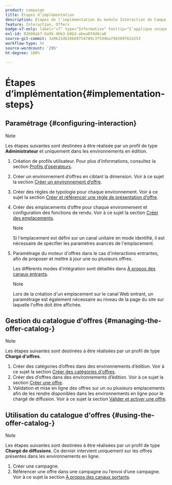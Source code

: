 ```yaml
---
product: campaign
title: Étapes dʼimplémentation
description: Étapes de lʼimplémentation du module Interaction de Campaign
feature: Interaction, Offers
badge-v7-only: label="v7" type="Informative" tooltip="S’applique uniquement à Campaign Classic v7"
exl-id: 82b88ab7-6a95-4bb3-b8b3-abea0fdd4ca0
source-git-commit: 3a9b21d626b60754789c3f594ba798309f62a553
workflow-type: ht
source-wordcount: '295'
ht-degree: 100%

---
```


# Étapes dʼimplémentation{#implementation-steps}



## Paramétrage {#configuring-interaction}

>[!NOTE]
>
>Les étapes suivantes sont destinées à être réalisée par un profil de type **Administrateur** et uniquement dans les environnements en édition.

1. Création de profils utilisateur. Pour plus d’informations, consultez la section [Profils d’opérateurs](../../interaction/using/operator-profiles.md).
1. Créer un environnement d’offres en ciblant la dimension. Voir à ce sujet la section [Créer un environnement d’offre](../../interaction/using/live-design-environments.md#creating-an-offer-environment).
1. Créer des règles de typologie pour chaque environnement. Voir à ce sujet la section [Créer et référencer une règle de présentation d’offre](../../interaction/using/managing-offer-presentation.md#creating-and-referencing-an-offer-presentation-rule).
1. Créer des emplacements d’offre pour chaque environnement et configuration des fonctions de rendu. Voir à ce sujet la section [Créer des emplacements](../../interaction/using/creating-offer-spaces.md).

   >[!NOTE]
   >
   >Si l&#39;emplacement est défini sur un canal unitaire en mode identifié, il est nécessaire de spécifier les paramètres avancés de l&#39;emplacement.

1. Paramétrage du moteur d&#39;offres dans le cas d&#39;interactions entrantes, afin de proposer et mettre à jour une ou plusieurs offres.

   Les différents modes d’intégration sont détaillés dans [À propos des canaux entrants](../../interaction/using/about-inbound-channels.md).

   >[!NOTE]
   >
   >Lors de la création d&#39;un emplacement sur le canal Web entrant, un paramétrage est également nécessaire au niveau de la page du site sur laquelle l&#39;offre doit être affichée.

## Gestion du catalogue d&#39;offres {#managing-the-offer-catalog-}

>[!NOTE]
>
>Les étapes suivantes sont destinées à être réalisées par un profil de type **Chargé d&#39;offres**.

1. Créer des catégories d’offres dans des environnements d’édition. Voir à ce sujet la section [Créer des catégories d&#39;offres](../../interaction/using/creating-offer-categories.md).
1. Créer des d’offres dans des environnements d’édition. Voir à ce sujet la section [Créer une offre](../../interaction/using/creating-an-offer.md).
1. Validation et mise en ligne des offres sur un ou plusieurs emplacements afin de les rendre disponibles dans les environnements en ligne pour le chargé de diffusion. Voir à ce sujet la section [Valider et activer une offre](../../interaction/using/approving-and-activating-an-offer.md).

## Utilisation du catalogue d&#39;offres {#using-the-offer-catalog-}

>[!NOTE]
>
>Les étapes suivantes sont destinées à être réalisées par un profil de type **Chargé de diffusions**. Ce dernier intervient uniquement sur les offres présentes dans les environnements en ligne.

1. Créer une campagne.
1. Référencer une offre dans une campagne ou l’envoi d’une campagne. Voir à ce sujet la section [À propos des canaux sortants](../../interaction/using/about-outbound-channels.md).
